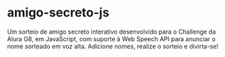 # amigo-secreto-js
Um sorteio de amigo secreto interativo desenvolvido para o Challenge da Alura G8,  em JavaScript, com suporte à Web Speech API para anunciar o nome sorteado em voz alta. Adicione nomes, realize o sorteio e divirta-se!
